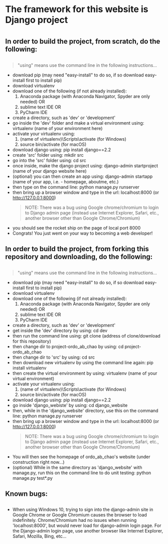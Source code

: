 # The framework for this website is Django project <h1>

## In order to build the project, from scratch, do the following: <h2>
  > "using" means use the command line in the following instructions...
  - download pip (may need "easy-install" to do so, if so download easy-install first to install pip)
  - download virtualenv
  - download one of the following (if not already installed):
     1. Anaconda package (with Anaconda Navigator, Spyder are only needed) OR
     2. sublime text IDE OR
     3. PyCharm IDE
  - create a directory, such as 'dev' or 'development'
  - go inside the 'dev' folder and make a virtual environment using: virtualenv (name of your environment here)
  - activate your virtualenv using:
     1. (name of virtualenv)\Scripts\activate (for Windows)
     2. source bin/activate (for macOS)
  - download django using: pip install django==2.2
  - create 'src' folder using: mkdir src
  - go into the 'src' folder using: cd src
  - once inside, make the django project using: django-admin startproject (name of your django website here)
  - (optional) you can then create an app using: django-admin startapp (name of your app, i.e. - homepage, aboutme, etc.)
  - then type on the command line: python manage.py runserver
  - then bring up a browser window and type in the url: localhost:8000 (or http://127.0.0.1:8000)
    > NOTE: There was a bug using Google chrome/chromium to login to Django admin page (instead use Internet Explorer, Safari, etc., another browser other than Google Chrome/Chromium)
  - you should see the rocket ship on the page of local port 8000
  - Congrats! You just went on your way to becoming a web developer!
  
## In order to build the project, from forking this repository and downloading, do the following: <h2>
  > "using" means use the command line in the following instructions...
  - download pip (may need "easy-install" to do so, if so download easy-install first to install pip)
  - download virtualenv
  - download one of the following (if not already installed):
     1. Anaconda package (with Anaconda Navigator, Spyder are only needed) OR
     2. sublime text IDE OR
     3. PyCharm IDE
  - create a directory, such as 'dev' or 'development'
  - get inside the 'dev' directory by using: cd dev
  - then run the command line using: git clone (address of clone/download for this repository)
  - then change dir to project-ordo_ab_chao by using: cd project-ordo_ab_chao
  - then change dir to 'src' by using: cd src
  - then download new virtualenv by using the command line again: pip install virtualenv
  - then create the virtual environment by using: virtualenv (name of your virtual environment)
  - activate your virtualenv using:
     1. (name of virtualenv)\Scripts\activate (for Windows)
     2. source bin/activate (for macOS)
  - download django using: pip install django==2.2
  - go inside 'django_webiste' by using: cd django_website
  - then, while in the 'django_website' directory, use this on the command line: python manage.py runserver
  - then bring up a browser window and type in the url: localhost:8000 (or http://127.0.0.1:8000)
    > NOTE: There was a bug using Google chrome/chromium to login to Django admin page (instead use Internet Explorer, Safari, etc., another browser other than Google Chrome/Chromium)
  - You will then see the homepage of ordo_ab_chao's website (under construction right now...)
  - (optional) While in the same directory as 'django_website' with manage.py, run this on the command line to do unit testing: python manage.py test*.py
  
## Known bugs: <h2>
  - When using Windows 10, trying to sign into the django-admin site in Google Chrome or Google Chromium causes the browser to load indefinitely. Chrome/Chromium had no issues when running 'localhost:8000', but would never load for django-admin login page. For the Django-admin login page, use another browser like Internet Explorer, Safari, Mozilla, Bing, etc...
